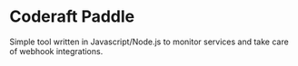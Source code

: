 # Coderaft Paddle

Simple tool written in Javascript/Node.js to monitor services and take care of webhook integrations.

